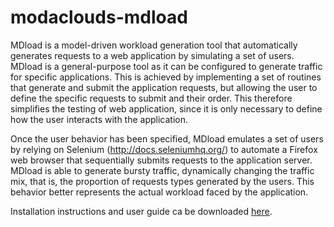 modaclouds-mdload
=================
MDload is a model-driven workload generation tool that automatically generates requests to a web application by simulating a set of users. 
MDload is a general-purpose tool as it can be configured to generate traffic for specific applications. 
This is achieved by implementing a set of routines that generate and submit the application requests, 
but allowing the user to define the specific requests to submit and their order. 
This therefore simplifies the testing of web application, since it is only necessary to define how the user interacts with the application. 

Once the user behavior has been specified, MDload emulates a set of users by relying 
on Selenium (http://docs.seleniumhq.org/) to automate a Firefox web browser that sequentially submits requests to the application server. MDload is able to generate bursty traffic, dynamically changing the traffic mix, that is, the proportion of requests types generated by the users. This behavior better represents the actual workload faced by the application. 

Installation instructions and user guide ca be downloaded [here]( https://github.com/imperial-modaclouds/modaclouds-mdload/blob/master/doc/MDload_doc.pdf?raw=true).

